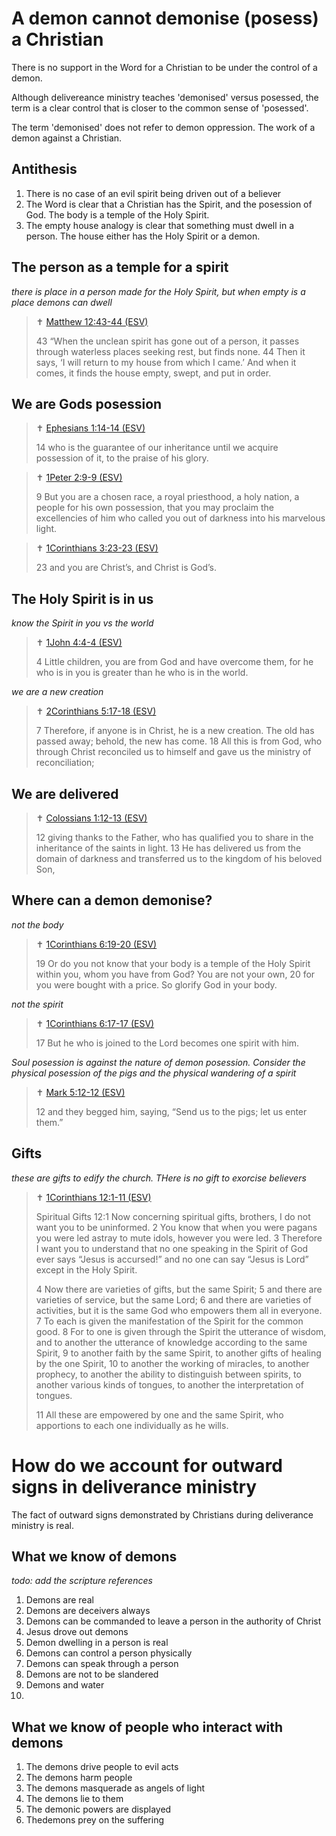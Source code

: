 # A demon cannot demonise (posess) a Christian

There is no support in the Word for a Christian to be under the control of a demon.

Although delivereance ministry teaches 'demonised' versus posessed, the term is a clear control that is closer to the common sense of 'posessed'. 

The term 'demonised' does not refer to demon oppression. The work of a demon against a Christian.

## Antithesis

1. There is no case of an evil spirit being driven out of a believer
1. The Word is clear that a Christian has the Spirit, and the posession of God. The body is a temple of the Holy Spirit.
1. The empty house analogy is clear that something must dwell in a person. The house either has the Holy Spirit or a demon.

## The person as a temple for a spirit

*there is place in a person made for the Holy Spirit, but when empty is a place demons can dwell*

> ✝️ [Matthew 12:43-44 (ESV)](https://esv.literalword.com/?q=Matthew+12%3A43-44)
>
> 43 “When the unclean spirit has gone out of a person, it passes through waterless places seeking rest, but finds none. 44 Then it says, ‘I will return to my house from which I came.’ And when it comes, it finds the house empty, swept, and put in order.

## We are Gods posession

> ✝️ [Ephesians 1:14-14 (ESV)](https://esv.literalword.com/?q=Ephesians+1%3A14-14)
>
> 14 who is the guarantee of our inheritance until we acquire possession of it, to the praise of his glory.


> ✝️ [1Peter 2:9-9 (ESV)](https://esv.literalword.com/?q=1Peter+2%3A9-9)
>
> 9 But you are a chosen race, a royal priesthood, a holy nation, a people for his own possession, that you may proclaim the excellencies of him who called you out of darkness into his marvelous light.

> ✝️ [1Corinthians 3:23-23 (ESV)](https://esv.literalword.com/?q=1Corinthians+3%3A23-23)
>
> 23 and you are Christ’s, and Christ is God’s.

## The Holy Spirit is in us

*know the Spirit in you vs the world*

> ✝️ [1John 4:4-4 (ESV)](https://esv.literalword.com/?q=1John+4%3A4-4)
>
> 4 Little children, you are from God and have overcome them, for he who is in you is greater than he who is in the world.

*we are a new creation*

> ✝️ [2Corinthians 5:17-18 (ESV)](https://esv.literalword.com/?q=2Corinthians+5%3A17-18)
>
> 7 Therefore, if anyone is in Christ, he is a new creation. The old has passed away; behold, the new has come. 18 All this is from God, who through Christ reconciled us to himself and gave us the ministry of reconciliation;

## We are delivered

> ✝️ [Colossians 1:12-13 (ESV)](https://esv.literalword.com/?q=Colossians+1%3A12-13)
>
> 12 giving thanks to the Father, who has qualified you to share in the inheritance of the saints in light. 13 He has delivered us from the domain of darkness and transferred us to the kingdom of his beloved Son,

## Where can a demon demonise?

*not the body*

> ✝️ [1Corinthians 6:19-20 (ESV)](https://esv.literalword.com/?q=1Corinthians+6%3A19-20)
>
> 19 Or do you not know that your body is a temple of the Holy Spirit within you, whom you have from God? You are not your own, 20 for you were bought with a price. So glorify God in your body.

*not the spirit*

> ✝️ [1Corinthians 6:17-17 (ESV)](https://esv.literalword.com/?q=1Corinthians+6%3A17-17)
>
> 17 But he who is joined to the Lord becomes one spirit with him.

*Soul posession is against the nature of demon posession. Consider the physical posession of the pigs and the physical wandering of a spirit*

> ✝️ [Mark 5:12-12 (ESV)](https://esv.literalword.com/?q=Mark+5%3A12-12)
>
> 12 and they begged him, saying, “Send us to the pigs; let us enter them.”




## Gifts

*these are gifts to edify the church. THere is no gift to exorcise believers*

> ✝️ [1Corinthians 12:1-11 (ESV)](https://esv.literalword.com/?q=1Corinthians+12%3A1-11)
>
> Spiritual Gifts
> 12:1 Now concerning spiritual gifts, brothers, I do not want you to be uninformed. 2 You know that when you were pagans you were led astray to mute idols, however you were led. 3 Therefore I want you to understand that no one speaking in the Spirit of God ever says “Jesus is accursed!” and no one can say “Jesus is Lord” except in the Holy Spirit.
> 
> 4 Now there are varieties of gifts, but the same Spirit; 5 and there are varieties of service, but the same Lord; 6 and there are varieties of activities, but it is the same God who empowers them all in everyone. 7 To each is given the manifestation of the Spirit for the common good. 8 For to one is given through the Spirit the utterance of wisdom, and to another the utterance of knowledge according to the same Spirit, 9 to another faith by the same Spirit, to another gifts of healing by the one Spirit, 10 to another the working of miracles, to another prophecy, to another the ability to distinguish between spirits, to another various kinds of tongues, to another the interpretation of tongues. 
> 
> 11 All these are empowered by one and the same Spirit, who apportions to each one individually as he wills.

# How do we account for outward signs in deliverance ministry

The fact of outward signs demonstrated by Christians during deliverance ministry is real. 

## What we know of demons

*todo: add the scripture references*

1. Demons are real
1. Demons are deceivers always
1. Demons can be commanded to leave a person in the authority of Christ
1. Jesus drove out demons
1. Demon dwelling in a person is real
1. Demons can control a person physically
1. Demons can speak through a person
1. Demons are not to be slandered
1. Demons and water
1. 

## What we know of people who interact with demons

1. The demons drive people to evil acts
1. The demons harm people
1. The demons masquerade as angels of light
1. The demons lie to them
1. The demonic powers are displayed 
1. Thedemons prey on the suffering



